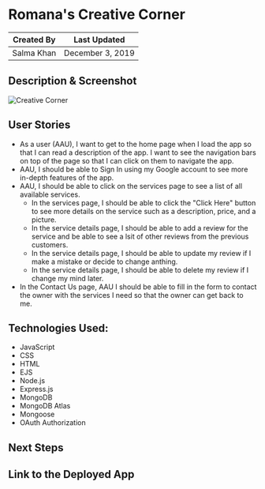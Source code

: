 # Romana's Creative Corner

Created By | Last Updated
-----------|--------------
Salma Khan | December 3, 2019


## Description & Screenshot


![Creative Corner](./images/screenshot.png)


## User Stories
* As a user (AAU), I want to get to the home page when I load the app so that I can read a description of the app. I want to see the navigation bars on top of the page so that I can click on them to navigate the app. 
* AAU, I should be able to Sign In using my Google account to see more in-depth features of the app.
* AAU, I should be able to click on the services page to see a list of all available services. 
    * In the services page, I should be able to click the "Click Here" button to see more details on the service such as a description, price, and a picture. 
    * In the service details page, I should be able to add a review for the service and be able to see a lsit of other reviews from the previous customers. 
    * In the service details page, I should be able to update my review if I make a mistake or decide to change anthing. 
    * In the service details page, I should be able to delete my review if I change my mind later.
* In the Contact Us page, AAU I should be able to fill in the form to contact the owner with the services I need so that the owner can get back to me. 
 

## Technologies Used: 
*	JavaScript
*	CSS
*	HTML
*	EJS 
*	Node.js
*	Express.js
*	MongoDB
*   MongoDB Atlas 
*	Mongoose
*	OAuth Authorization 


## Next Steps


## Link to the Deployed App





